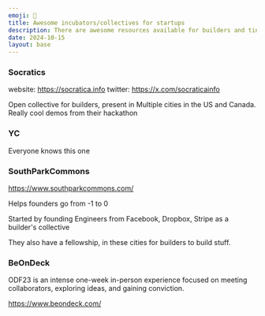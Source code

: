 ```yaml
---
emoji: 🐣
title: Awesome incubators/collectives for startups
description: There are awesome resources available for builders and tinkerers. A lot of VCs and others want to foster an ecosystem of building. This helps wit this.
date: 2024-10-15
layout: base
---
```


### Socratics

website: https://socratica.info
twitter: https://x.com/socraticainfo

Open collective for builders, present in Multiple cities in the US and Canada. Really cool demos from their hackathon

### YC

Everyone knows this one

### SouthParkCommons

https://www.southparkcommons.com/

Helps founders go from -1 to 0

Started by founding Engineers from Facebook, Dropbox, Stripe as a builder's collective

They also have a fellowship, in these cities for builders to build stuff.

### BeOnDeck

ODF23 is an intense one-week in-person experience focused on meeting collaborators, exploring ideas, and gaining conviction.

https://www.beondeck.com/

